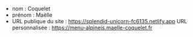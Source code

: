 - nom : Coquelet
- prénom : Maëlle
- URL publique du site : https://splendid-unicorn-fc6135.netlify.app
URL personnalisée : https://menu-alpinejs.maelle-coquelet.fr